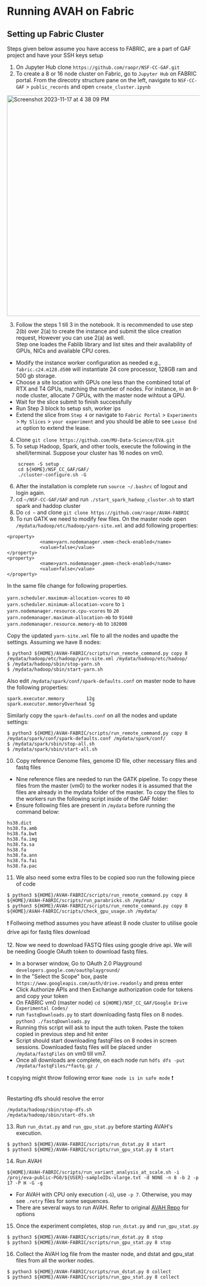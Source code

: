 # Running AVAH on Fabric

## Setting up Fabric Cluster

Steps given below assume you have access to FABRIC, are a part of GAF project and have your SSH keys setup

1. On Jupyter Hub clone `https://github.com/raopr/NSF-CC-GAF.git`
2. To create a 8 or 16 node cluster on Fabric, go to `Jupyter Hub` on FABRIC portal. From the direcotry structure pane on the left, navigate to `NSF-CC-GAF` > `public_records`  and open `create_cluster.ipynb`

<img width="575" alt="Screenshot 2023-11-17 at 4 38 09 PM" src="https://github.com/MU-Data-Science/GAF/assets/22073166/111f4d15-99b6-4155-a74e-a3c02f1a2206">

3. Follow the steps 1 till 3 in the notebook. It is recommended to use step 2(b) over 2(a) to create the instance and submit the slice creation request, However you can use 2(a) as well. </br> 
Step one loades the Fablib library and list sites and their availability of GPUs, NICs and available CPU cores.  
  - Modify the instance worker configuration as needed e.g., `fabric.c24.m128.d500` will instantiate 24 core processor, 128GB ram and 500 gb storage. 
  - Choose a site location with GPUs one less than the combined total of RTX and T4 GPUs, matching the number of nodes. For instance, in an 8-node cluster, allocate 7 GPUs, with the master node wihtout a GPU.
  - Wait for the slice submit to finish successfully
  - Run Step 3 block to setup ssh, worker ips 
  - Extend the slice from `Step 4` or navigate to `Fabric Portal` > `Experiments` > `My Slices` > `your experiment` and you should be able to see `Lease End at` option to extend the lease. 

4. Clone `git clone https://github.com/MU-Data-Science/EVA.git`
5. To setup Hadoop, Spark, and other tools, execute the following in the shell/terminal. Suppose your cluster has 16 nodes on vm0.
  ```
      screen -S setup
      cd ${HOME}/NSF_CC_GAF/GAF/
      ./cluster-configure.sh -G
  ```
6. After the installation is complete run `source ~/.bashrc` of logout and login again.
7. cd `~/NSF-CC-GAF/GAF` and run `./start_spark_hadoop_cluster.sh` to start spark and haddop cluster
8. Do `cd ~` and clone `git clone https://github.com/raopr/AVAH-FABRIC` 
9. To run GATK we need to modify few files. On the master node open `/mydata/hadoop/etc/hadoop/yarn-site.xml` and add following properties:
 ```
 <property>
             <name>yarn.nodemanager.vmem-check-enabled</name>
             <value>false</value>
</property>
<property>
             <name>yarn.nodemanager.pmem-check-enabled</name>
             <value>false</value>
</property>

```
In the same file change <values> for following properties. 
 
 `yarn.scheduler.maximum-allocation-vcores` to `40` <br>
 `yarn.scheduler.minimum-allocation-vcore` to `1` <br>
 `yarn.nodemanager.resource.cpu-vcores` to `20` <br>
 `yarn.nodemanager.maximum-allocation-mb` to `91440` <br>
 `yarn.nodemanager.resource.memory-mb` to `102000` <br> 
 
 Copy the updated `yarn-site.xml` file to all the nodes and upadte the settings. Assuming we have 8 nodes:
 
 ```
 $ python3 ${HOME}/AVAH-FABRIC/scripts/run_remote_command.py copy 8 /mydata/hadoop/etc/hadoop/yarn-site.xml /mydata/hadoop/etc/hadoop/
 $ /mydata/hadoop/sbin/stop-yarn.sh
 $ /mydata/hadoop/sbin/start-yarn.sh
 ```

 Also edit `/mydata/spark/conf/spark-defaults.conf` on master node to have the following properties:
 
 ```
 spark.executor.memory        12g
 spark.executor.memoryOverhead 5g
 ```

 Similarly copy the `spark-defaults.conf` on all the nodes and update settings:
 
 ``` 
 $ python3 ${HOME}/AVAH-FABRIC/scripts/run_remote_command.py copy 8 /mydata/spark/conf/spark-defaults.conf /mydata/spark/conf/
 $ /mydata/spark/sbin/stop-all.sh
 $ /mydata/spark/sbin/start-all.sh
 ```

10. Copy reference Genome files, genome ID file, other necessary files and fastq files </br>
  - Nine reference files are needed to run the GATK pipeline. To copy these files from the master (vm0) to the worker nodes it is assumed that the files are already in the mydata folder of the master. To copy the files to the workers run the following script inside of the GAF folder:  
  - Ensure following files are present in `/mydata` before running the command below:
 
 ```
 hs38.dict
 hs38.fa.amb
 hs38.fa.bwt
 hs38.fa.img
 hs38.fa.sa
 hs38.fa
 hs38.fa.ann
 hs38.fa.fai
 hs38.fa.pac
 ```

11. We also need some extra files to be copied soo run the following piece of code 
 
 ```
 $ python3 ${HOME}/AVAH-FABRIC/scripts/run_remote_command.py copy 8 ${HOME}/AVAH-FABRIC/scripts/run_parabricks.sh /mydata/
 $ python3 ${HOME}/AVAH-FABRIC/scripts/run_remote_command.py copy 8 ${HOME}/AVAH-FABRIC/scripts/check_gpu_usage.sh /mydata/
 ```

:exclamation: Follwoing method assumes you have atleast 8 node cluster to utilise goole drive api for fastq files download <br> <br>
12. Now we need to download FASTQ files using google drive api. We will be needing Google OAuth token to download fastq files. 
  - In a borwser window, Go to OAuth 2.0 Playground  `developers.google.com/oauthplayground/`
  - In the "Select the Scope" box, paste  `https://www.googleapis.com/auth/drive.readonly` and press enter 
  - Click Authorize APIs and then Exchange authorization code for tokens and copy your token
  - On FABRIC vm0 (master node) `cd ${HOME}/NSF_CC_GAF/Google Drive Experimental Codes/`
  - run `fastqDownloads.py` to start downloading fastq files on 8 nodes. `python3 ./fastqDownloads.py` 
  - Running this script will ask to input the auth token. Paste the token copied in previous step and hit enter
  - Script should start downloading fastqFiles on 8 nodes in screen sessions. Downloaded fastq files will be placed under `/mydata/fastqFiles` on vm0 till vm7. 
  - Once all downloads are complete, on each node run `hdfs dfs -put /mydata/fastqFiles/*fastq.gz /`

 :exclamation: copying might throw following error `Name node is in safe mode` :exclamation: <br> <br> 

 Restarting dfs should resolve the error 
 ```
 /mydata/hadoop/sbin/stop-dfs.sh
 /mydata/hadoop/sbin/start-dfs.sh
 ```
13. Run `run_dstat.py` and `run_gpu_stat.py` before starting AVAH's execution.
```
$ python3 ${HOME}/AVAH-FABRIC/scripts/run_dstat.py 8 start
$ python3 ${HOME}/AVAH-FABRIC/scripts/run_gpu_stat.py 8 start
```

14. Run AVAH 

 ```
 ${HOME}/AVAH-FABRIC/scripts/run_variant_analysis_at_scale.sh -i /proj/eva-public-PG0/${USER}-sampleIDs-vlarge.txt -d NONE -n 8 -b 2 -p 17 -P H -G -g
 ```
  - For AVAH with CPU only execution (`-G`), use `-p 7`. Otherwise, you may see `.retry` files for some sequences. 
  - There are several ways to run AVAH. Refer to original [AVAH Repo](https://github.com/raopr/AVAH-FABRIC/edit/master/README.md) for options 

15. Once the experiment completes,  stop `run_dstat.py` and `run_gpu_stat.py` 
```
$ python3 ${HOME}/AVAH-FABRIC/scripts/run_dstat.py 8 stop
$ python3 ${HOME}/AVAH-FABRIC/scripts/run_gpu_stat.py 8 stop
```

16. Collect the AVAH log file from the master node, and dstat and gpu_stat files from all the worker nodes.
```
$ python3 ${HOME}/AVAH-FABRIC/scripts/run_dstat.py 8 collect
$ python3 ${HOME}/AVAH-FABRIC/scripts/run_gpu_stat.py 8 collect
```


























